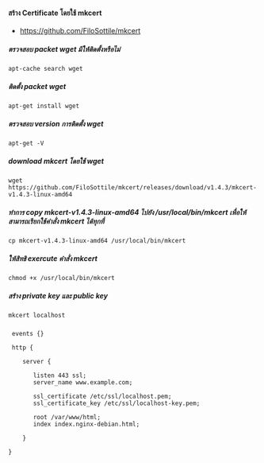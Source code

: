 #### สร้าง Certificate โดยใช้ mkcert 

- https://github.com/FiloSottile/mkcert

##### ตรวจสอบ packet wget มีให้ติดตั้งหรือไม่

    apt-cache search wget

##### ติดตั้ง packet wget 

    apt-get install wget
    
##### ตรวจสอบ version การติดตั้ง wget

    apt-get -V

##### download mkcert โดยใช้ wget

    wget https://github.com/FiloSottile/mkcert/releases/download/v1.4.3/mkcert-v1.4.3-linux-amd64

##### ทำการ copy mkcert-v1.4.3-linux-amd64 ไปยัง /usr/local/bin/mkcert เพื่อให้สามารถเรียกใช้คำสั่ง mkcert ได้ทุกที่

    cp mkcert-v1.4.3-linux-amd64 /usr/local/bin/mkcert

##### ให้สิทธิ exercute คำสั่ง mkcert

    chmod +x /usr/local/bin/mkcert

##### สร้าง private key และ public key

    mkcert localhost

#####

     events {}

     http {

        server {

           listen 443 ssl;
           server_name www.example.com;

           ssl_certificate /etc/ssl/localhost.pem;
           ssl_certificate_key /etc/ssl/localhost-key.pem;

           root /var/www/html;
           index index.nginx-debian.html;

        }

    }
